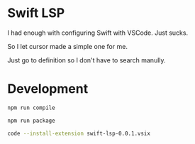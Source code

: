 # Swift LSP
I had enough with configuring Swift with VSCode. Just sucks.

So I let cursor made a simple one for me. 

Just go to definition so I don't have to search manully.

# Development
```sh
npm run compile

npm run package

code --install-extension swift-lsp-0.0.1.vsix
```